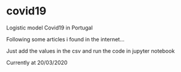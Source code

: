 # covid19
Logistic model Covid19 in Portugal

Following some articles i found in the internet...

Just add the values in the csv and run the code in jupyter notebook

Currently at 20/03/2020

